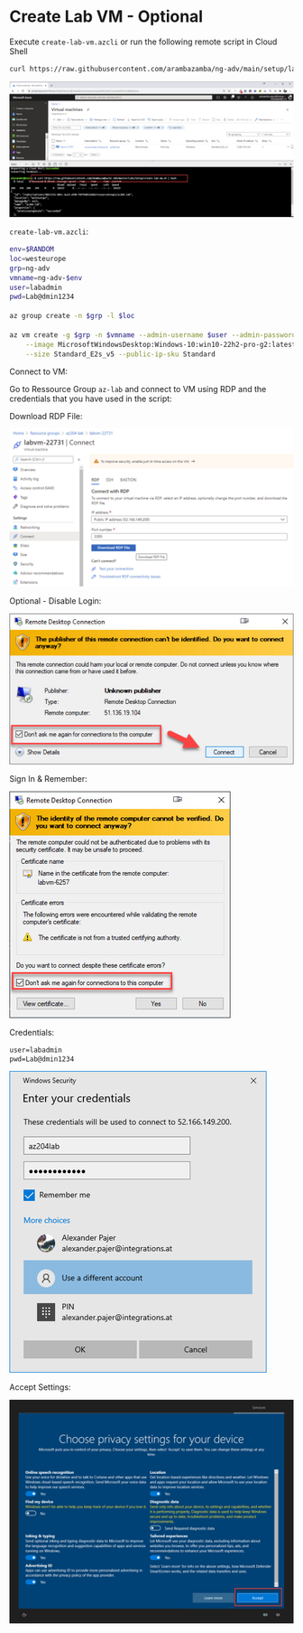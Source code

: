 # Create Lab VM - Optional

Execute `create-lab-vm.azcli` or run the following remote script in Cloud Shell

```bash
curl https://raw.githubusercontent.com/arambazamba/ng-adv/main/setup/lab-vm/create-lab-vm.azcli | bash
```

![create-labvm](_images/create-lab-vm.jpg)

`create-lab-vm.azcli`:

```bash
env=$RANDOM
loc=westeurope
grp=ng-adv
vmname=ng-adv-$env
user=labadmin
pwd=Lab@dmin1234

az group create -n $grp -l $loc

az vm create -g $grp -n $vmname --admin-username $user --admin-password $pwd \
    --image MicrosoftWindowsDesktop:Windows-10:win10-22h2-pro-g2:latest \
    --size Standard_E2s_v5 --public-ip-sku Standard
```

Connect to VM:

Go to Ressource Group `az-lab` and connect to VM using RDP and the credentials that you have used in the script:

Download RDP File:

![download-rdp](_images/download-rdp.jpg)

Optional - Disable Login:

![disable-login](_images/disable-login.jpg)

Sign In & Remember:

![connect-rdp](_images/trust-vm.jpg)

Credentials:

```
user=labadmin
pwd=Lab@dmin1234
```

![sign-in.jpg](_images/sign-in.jpg)

Accept Settings:

![accept-settings](_images/accept-settings.jpg)

